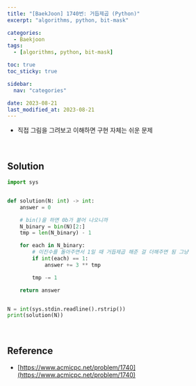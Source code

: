 ```yaml
---
title: "[BaekJoon] 1740번: 거듭제곱 (Python)"
excerpt: "algorithms, python, bit-mask"

categories:
  - Baekjoon
tags:
  - [algorithms, python, bit-mask]

toc: true
toc_sticky: true

sidebar:
  nav: "categories"

date: 2023-08-21
last_modified_at: 2023-08-21
---
```


- 직접 그림을 그려보고 이해하면 구현 자체는 쉬운 문제

<br>

## Solution

```python
import sys


def solution(N: int) -> int:
    answer = 0

    # bin()을 하면 0b가 붙어 나오니까
    N_binary = bin(N)[2:]
    tmp = len(N_binary) - 1

    for each in N_binary:
        # 이진수를 돌아주면서 1일 때 거듭제곱 해준 걸 더해주면 됨 그냥
        if int(each) == 1:
            answer += 3 ** tmp

        tmp -= 1

    return answer


N = int(sys.stdin.readline().rstrip())
print(solution(N))
```

<br>

## Reference

- [https://www.acmicpc.net/problem/1740](https://www.acmicpc.net/problem/1740)
